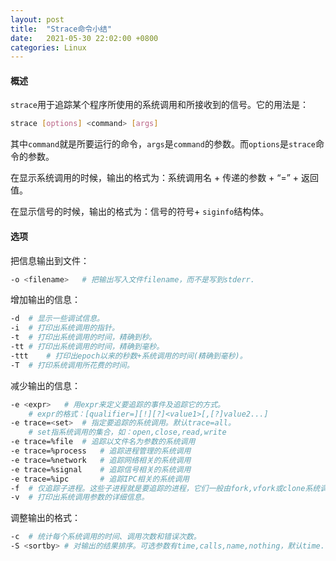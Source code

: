 ```yaml
---
layout: post
title:  "Strace命令小结"
date:   2021-05-30 22:02:00 +0800
categories: Linux
---
```


#### 概述

`strace`用于追踪某个程序所使用的系统调用和所接收到的信号。它的用法是：

```bash
strace [options] <command> [args]
```

其中`command`就是所要运行的命令，`args`是`command`的参数。而`options`是`strace`命令的参数。

在显示系统调用的时候，输出的格式为：系统调用名 + 传递的参数 + “=” + 返回值。

在显示信号的时候，输出的格式为：信号的符号+ `siginfo`结构体。

#### 选项

把信息输出到文件：

```bash
-o <filename>	# 把输出写入文件filename，而不是写到stderr.
```

增加输出的信息：

```bash
-d	# 显示一些调试信息。
-i	# 打印出系统调用的指针。
-t	# 打印出系统调用的时间，精确到秒。
-tt	# 打印出系统调用的时间，精确到毫秒。
-ttt	# 打印出epoch以来的秒数+系统调用的时间(精确到毫秒)。
-T	# 打印系统调用所花费的时间。
```

减少输出的信息：

```bash
-e <expr>	# 用expr来定义要追踪的事件及追踪它的方式。
	# expr的格式：[qualifier=][!][?]<value1>[,[?]value2...]
-e trace=<set>	# 指定要追踪的系统调用。默认trace=all。
	# set指系统调用的集合，如：open,close,read,write
-e trace=%file	# 追踪以文件名为参数的系统调用
-e trace=%process	# 追踪进程管理的系统调用
-e trace=%network	# 追踪网络相关的系统调用
-e trace=%signal	# 追踪信号相关的系统调用
-e trace=%ipc		# 追踪IPC相关的系统调用
-f	# 仅追踪子进程。这些子进程就是要追踪的进程，它们一般由fork,vfork或clone系统调用创建。
-v	# 打印出系统调用参数的详细信息。
```

调整输出的格式：

```bash
-c	# 统计每个系统调用的时间、调用次数和错误次数。
-S <sortby>	# 对输出的结果排序。可选参数有time,calls,name,nothing，默认time.
```

